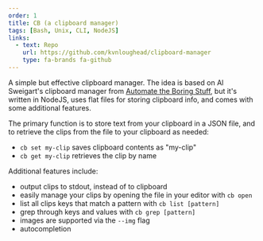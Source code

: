 ```yaml
---
order: 1
title: CB (a clipboard manager)
tags: [Bash, Unix, CLI, NodeJS]
links:
  - text: Repo
    url: https://github.com/kvnloughead/clipboard-manager
    type: fa-brands fa-github
---
```


A simple but effective clipboard manager. The idea is based on Al Sweigart's clipboard manager from [Automate the Boring Stuff](https://automatetheboringstuff.com/), but it's written in NodeJS, uses flat files for storing clipboard info, and comes with some additional features.

The primary function is to store text from your clipboard in a JSON file, and to retrieve the clips from the file to your clipboard as needed:

- `cb set my-clip` saves clipboard contents as "my-clip"
- `cb get my-clip` retrieves the clip by name

Additional features include:

- output clips to stdout, instead of to clipboard
- easily manage your clips by opening the file in your editor with `cb open`
- list all clips keys that match a pattern with `cb list [pattern]`
- grep through keys and values with `cb grep [pattern]`
- images are supported via the `--img` flag
- autocompletion
